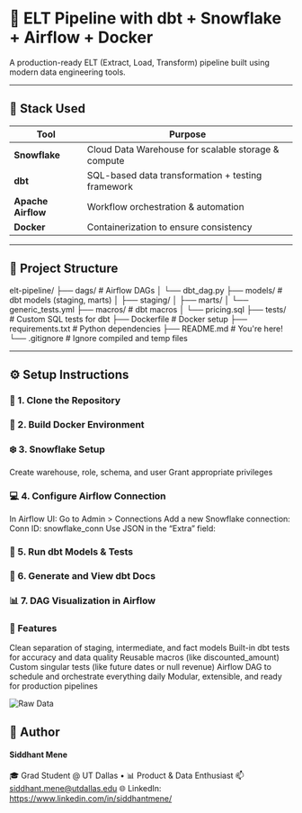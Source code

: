 # 🚀 ELT Pipeline with dbt + Snowflake + Airflow + Docker

A production-ready ELT (Extract, Load, Transform) pipeline built using modern data engineering tools.

---

## 🧰 Stack Used

| Tool         | Purpose                                             |
|--------------|-----------------------------------------------------|
| **Snowflake**| Cloud Data Warehouse for scalable storage & compute |
| **dbt**      | SQL-based data transformation + testing framework   |
| **Apache Airflow** | Workflow orchestration & automation         |
| **Docker**   | Containerization to ensure consistency              |

---

## 📁 Project Structure

elt-pipeline/ ├── dags/ # Airflow DAGs │ └── dbt_dag.py ├── models/ # dbt models (staging, marts) │ ├── staging/ │ ├── marts/ │ └── generic_tests.yml ├── macros/ # dbt macros │ └── pricing.sql ├── tests/ # Custom SQL tests for dbt ├── Dockerfile # Docker setup ├── requirements.txt # Python dependencies ├── README.md # You're here! └── .gitignore # Ignore compiled and temp files


---

## ⚙️ Setup Instructions

### 🧱 1. Clone the Repository
### 🐳 2. Build Docker Environment
### ❄️ 3. Snowflake Setup
Create warehouse, role, schema, and user
Grant appropriate privileges
### 💻 4. Configure Airflow Connection
In Airflow UI:
Go to Admin > Connections
Add a new Snowflake connection:
Conn ID: snowflake_conn
Use JSON in the “Extra” field:
### 🧪 5. Run dbt Models & Tests
### 📄 6. Generate and View dbt Docs
### 📊 7. DAG Visualization in Airflow
### 🧠 Features
Clean separation of staging, intermediate, and fact models
Built-in dbt tests for accuracy and data quality
Reusable macros (like discounted_amount)
Custom singular tests (like future dates or null revenue)
Airflow DAG to schedule and orchestrate everything daily
Modular, extensible, and ready for production pipelines

![Raw Data](https://github.com/user-attachments/assets/3eb69ede-7926-4ae6-bed2-1ae68462dc29)


## 👋 Author
#### Siddhant Mene
🎓 Grad Student @ UT Dallas • 📊 Product & Data Enthusiast
📫 siddhant.mene@utdallas.edu
🌐 LinkedIn: https://www.linkedin.com/in/siddhantmene/

